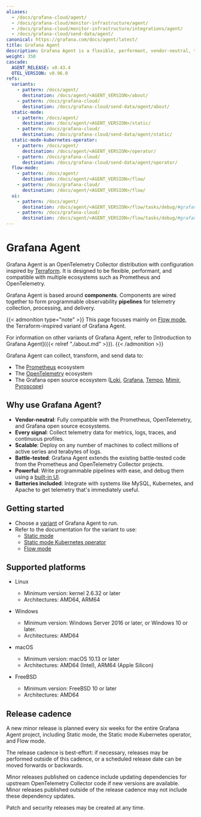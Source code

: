 ```yaml
---
aliases:
  - /docs/grafana-cloud/agent/
  - /docs/grafana-cloud/monitor-infrastructure/agent/
  - /docs/grafana-cloud/monitor-infrastructure/integrations/agent/
  - /docs/grafana-cloud/send-data/agent/
canonical: https://grafana.com/docs/agent/latest/
title: Grafana Agent
description: Grafana Agent is a flexible, performant, vendor-neutral, telemetry collector
weight: 350
cascade:
  AGENT_RELEASE: v0.43.4
  OTEL_VERSION: v0.96.0
refs:
  variants:
    - pattern: /docs/agent/
      destination: /docs/agent/<AGENT_VERSION>/about/
    - pattern: /docs/grafana-cloud/
      destination: /docs/grafana-cloud/send-data/agent/about/
  static-mode:
    - pattern: /docs/agent/
      destination: /docs/agent/<AGENT_VERSION>/static/
    - pattern: /docs/grafana-cloud/
      destination: /docs/grafana-cloud/send-data/agent/static/
  static-mode-kubernetes-operator:
    - pattern: /docs/agent/
      destination: /docs/agent/<AGENT_VERSION>/operator/
    - pattern: /docs/grafana-cloud/
      destination: /docs/grafana-cloud/send-data/agent/operator/
  flow-mode:
    - pattern: /docs/agent/
      destination: /docs/agent/<AGENT_VERSION>/flow/
    - pattern: /docs/grafana-cloud/
      destination: /docs/agent/<AGENT_VERSION>/flow/
  ui:
    - pattern: /docs/agent/
      destination: /docs/agent/<AGENT_VERSION>/flow/tasks/debug/#grafana-agent-flow-ui
    - pattern: /docs/grafana-cloud/
      destination: /docs/agent/<AGENT_VERSION>/flow/tasks/debug/#grafana-agent-flow-ui
---
```


# Grafana Agent

Grafana Agent is an OpenTelemetry Collector distribution with configuration
inspired by [Terraform][]. It is designed to be flexible, performant, and
compatible with multiple ecosystems such as Prometheus and OpenTelemetry.

Grafana Agent is based around **components**. Components are wired together to
form programmable observability **pipelines** for telemetry collection,
processing, and delivery.

{{< admonition type="note" >}}
This page focuses mainly on [Flow mode](https://grafana.com/docs/agent/<AGENT_VERSION>/flow/), the Terraform-inspired variant of Grafana Agent.

For information on other variants of Grafana Agent, refer to [Introduction to Grafana Agent]({{< relref "./about.md" >}}).
{{< /admonition >}}

Grafana Agent can collect, transform, and send data to:

- The [Prometheus][] ecosystem
- The [OpenTelemetry][] ecosystem
- The Grafana open source ecosystem ([Loki][], [Grafana][], [Tempo][], [Mimir][], [Pyroscope][])

[Terraform]: https://terraform.io
[Prometheus]: https://prometheus.io
[OpenTelemetry]: https://opentelemetry.io
[Loki]: https://github.com/grafana/loki
[Grafana]: https://github.com/grafana/grafana
[Tempo]: https://github.com/grafana/tempo
[Mimir]: https://github.com/grafana/mimir
[Pyroscope]: https://github.com/grafana/pyroscope

## Why use Grafana Agent?

- **Vendor-neutral**: Fully compatible with the Prometheus, OpenTelemetry, and
  Grafana open source ecosystems.
- **Every signal**: Collect telemetry data for metrics, logs, traces, and
  continuous profiles.
- **Scalable**: Deploy on any number of machines to collect millions of active
  series and terabytes of logs.
- **Battle-tested**: Grafana Agent extends the existing battle-tested code from
  the Prometheus and OpenTelemetry Collector projects.
- **Powerful**: Write programmable pipelines with ease, and debug them using a
  [built-in UI](ref:ui).
- **Batteries included**: Integrate with systems like MySQL, Kubernetes, and
  Apache to get telemetry that's immediately useful.

## Getting started

- Choose a [variant](ref:variants) of Grafana Agent to run.
- Refer to the documentation for the variant to use:
  - [Static mode](ref:static-mode)
  - [Static mode Kubernetes operator](ref:static-mode-kubernetes-operator)
  - [Flow mode](ref:flow-mode)

## Supported platforms

- Linux

  - Minimum version: kernel 2.6.32 or later
  - Architectures: AMD64, ARM64

- Windows

  - Minimum version: Windows Server 2016 or later, or Windows 10 or later.
  - Architectures: AMD64

- macOS

  - Minimum version: macOS 10.13 or later
  - Architectures: AMD64 (Intel), ARM64 (Apple Silicon)

- FreeBSD

  - Minimum version: FreeBSD 10 or later
  - Architectures: AMD64

## Release cadence

A new minor release is planned every six weeks for the entire Grafana Agent
project, including Static mode, the Static mode Kubernetes operator, and Flow
mode.

The release cadence is best-effort: if necessary, releases may be performed
outside of this cadence, or a scheduled release date can be moved forwards or
backwards.

Minor releases published on cadence include updating dependencies for upstream
OpenTelemetry Collector code if new versions are available. Minor releases
published outside of the release cadence may not include these dependency
updates.

Patch and security releases may be created at any time.
